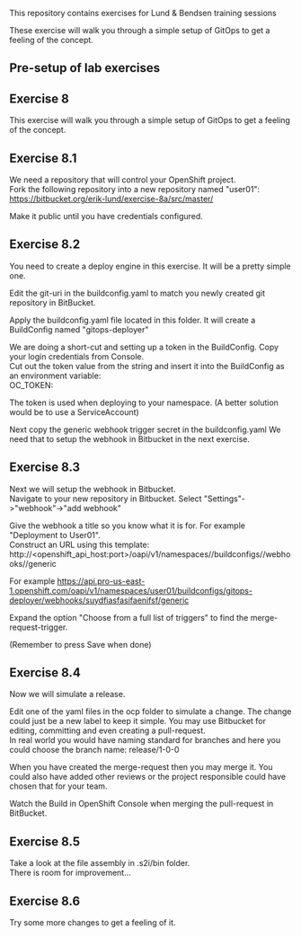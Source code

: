 This repository contains exercises for Lund & Bendsen training sessions

These exercise will walk you through a simple setup of GitOps to get a feeling of the concept.  


## Pre-setup of lab exercises


## Exercise 8

This exercise will walk you through a simple setup of GitOps to get a feeling of the concept.  


## Exercise 8.1

We need a repository that will control your OpenShift project.  
Fork the following repository into a new repository named "user01":
https://bitbucket.org/erik-lund/exercise-8a/src/master/

Make it public until you have credentials configured.


## Exercise 8.2

You need to create a deploy engine in this exercise. It will be a pretty simple one.    

Edit the git-uri in the buildconfig.yaml to match you newly created git repository in BitBucket.

Apply the buildconfig.yaml file located in this folder.
It will create a BuildConfig named "gitops-deployer"

We are doing a short-cut and setting up a token in the BuildConfig. Copy your login credentials from Console.  
Cut out the token value from the string and insert it into the BuildConfig as an environment variable:  
OC_TOKEN: <token>

The token is used when deploying to your namespace. (A better solution would be to use a ServiceAccount)

Next copy the generic webhook trigger secret in the buildconfig.yaml
We need that to setup the webhook in Bitbucket in the next exercise.


## Exercise 8.3

Next we will setup the webhook in Bitbucket.  
Navigate to your new repository in Bitbucket. Select "Settings"->"webhook"->"add webhook"  

Give the webhook a title so you know what it is for. For example "Deployment to User01".  
Construct an URL using this template:  
http://<openshift_api_host:port>/oapi/v1/namespaces/<namespace>/buildconfigs/<name>/webhooks/<secret>/generic

For example
https://api.pro-us-east-1.openshift.com/oapi/v1/namespaces/user01/buildconfigs/gitops-deployer/webhooks/suydfiasfasifaenifsf/generic

Expand the option "Choose from a full list of triggers" to find the merge-request-trigger.

(Remember to press Save when done)  


## Exercise 8.4

Now we will simulate a release.

Edit one of the yaml files in the ocp folder to simulate a change. The change could just be a new label to keep it simple.
You may use Bitbucket for editing, committing and even creating a pull-request.  
In real world you would have naming standard for branches and here you could choose the branch name:
release/1-0-0

When you have created the merge-request then you may merge it.
You could also have added other reviews or the project responsible could have chosen that for your team.

Watch the Build in OpenShift Console when merging the pull-request in BitBucket. 


## Exercise 8.5

Take a look at the file assembly in .s2i/bin folder.  
There is room for improvement...

## Exercise 8.6

Try some more changes to get a feeling of it.
 

